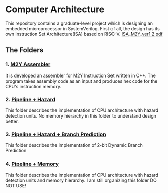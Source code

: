 # Computer Architecture
This repository contains a graduate-level project which is designing an embedded microprocessor in SystemVerilog.
First of all, the design has its own Instruction Set Architecture(ISA) based on RISC-V. [ISA_M2Y_ver1.2.pdf](https://github.com/memreduman/Computer-Architecture/files/13467790/ISA_M2Y_ver1.2.pdf) 

## The Folders
### 1. [M2Y Assembler](https://github.com/memreduman/Computer-Architecture/tree/main/M2Y_Assembler#m2y_assembler)
It is developed an assembler for M2Y Instruction Set written in C++. The program takes assembly code as an input and produces hex code for the CPU's instruction memory.
### 2. [Pipeline + Hazard](https://github.com/memreduman/Computer-Architecture/tree/main/Pipeline_Hazard_NoMemory)
This folder describes the implementation of CPU architecture with hazard detection units. No memory hierarchy in this folder to understand design better.
### 3. [Pipeline + Hazard + Branch Prediction](https://github.com/memreduman/Computer-Architecture/tree/601435d0fce4a356e21fd74214581ac0db248a9a/pipeline_hazard_BTB)
This folder describes the implementation of 2-bit Dynamic Branch Prediction
### 4. [Pipeline + Memory](https://github.com/memreduman/Computer-Architecture/tree/main/Pipeline_Memory)
This folder describes the implementation of CPU architecture with hazard detection units and memory hierarchy.
I am still organizing this folder DO NOT USE!
